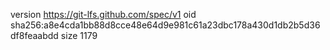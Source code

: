 version https://git-lfs.github.com/spec/v1
oid sha256:a8e4cda1bb88d8cce48e64d9e981c61a23dbc178a430d1db2b5d36df8feaabdd
size 1179
